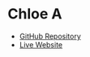 # Chloe A

- [GitHub Repository](https://github.com/chlouya/Final-Project)
- [Live Website](https://chlouya.github.io/Final-Project/)
